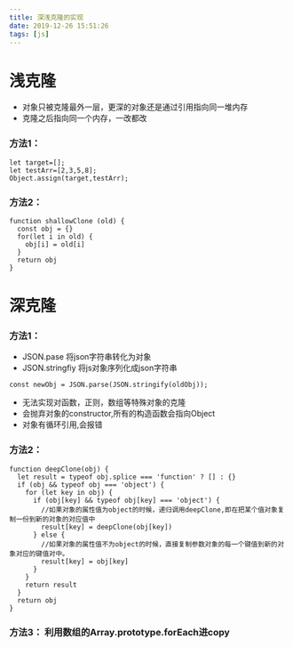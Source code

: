 ```yaml
---
title: 深浅克隆的实现
date: 2019-12-26 15:51:26
tags: [js]
---
```

# 浅克隆
* 对象只被克隆最外一层，更深的对象还是通过引用指向同一堆内存  
* 克隆之后指向同一个内存，一改都改
<!--more-->
### 方法1：
```
let target=[];
let testArr=[2,3,5,8];
Object.assign(target,testArr);
```
### 方法2：
```
function shallowClone (old) {
  const obj = {}
  for(let i in old) {
    obj[i] = old[i]
  }
  return obj
}
```


# 深克隆

### 方法1：
* JSON.pase 将json字符串转化为对象
* JSON.stringfiy 将js对象序列化成json字符串
```
const newObj = JSON.parse(JSON.stringify(oldObj));
```
* 无法实现对函数，正则，数组等特殊对象的克隆
* 会抛弃对象的constructor,所有的构造函数会指向Object
* 对象有循环引用,会报错

### 方法2：
```
function deepClone(obj) {
  let result = typeof obj.splice === 'function' ? [] : {}
  if (obj && typeof obj === 'object') {
    for (let key in obj) {
      if (obj[key] && typeof obj[key] === 'object') {
        //如果对象的属性值为object的时候，递归调用deepClone,即在把某个值对象复制一份到新的对象的对应值中
        result[key] = deepClone(obj[key])
      } else {
        //如果对象的属性值不为object的时候，直接复制参数对象的每一个键值到新的对象对应的键值对中。
        result[key] = obj[key]
      }
    }
    return result
  }
  return obj
}
```

### 方法3： 利用数组的Array.prototype.forEach进copy


